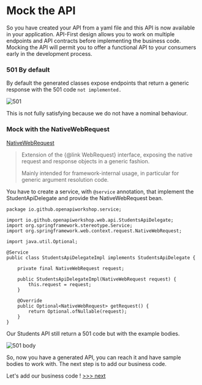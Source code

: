 # Mock the API
So you have created your API from a yaml file and this API is now available in your application.
API-First design allows you to work on multiple endpoints and API contracts before implementing 
the business code. Mocking the API will permit you to offer a functional API to your consumers 
early in the development process.

### 501 By default
By default the generated classes expose endpoints that return a generic response with the 501 code
`not implemented.`

![501](https://github.com/avdev4j/workshop-openapi/blob/master/resources/images/3/501.png)

This is not fully satisfying because we do not have a nominal behaviour.

### Mock with the NativeWebRequest
[NativeWebRequest](https://docs.spring.io/spring/docs/current/javadoc-api/org/springframework/web/context/request/NativeWebRequest.html)
> Extension of the {@link WebRequest} interface, exposing the native request and response objects in a generic fashion.
    <p>Mainly intended for framework-internal usage,
   in particular for generic argument resolution code.</p>

You have to create a service, with `@service` annotation, that implement the StudentApiDelegate and provide the NativeWebRequest bean.

```
package io.github.openapiworkshop.service;

import io.github.openapiworkshop.web.api.StudentsApiDelegate;
import org.springframework.stereotype.Service;
import org.springframework.web.context.request.NativeWebRequest;

import java.util.Optional;

@Service
public class StudentsApiDelegateImpl implements StudentsApiDelegate {

    private final NativeWebRequest request;

    public StudentsApiDelegateImpl(NativeWebRequest request) {
        this.request = request;
    }

    @Override
    public Optional<NativeWebRequest> getRequest() {
        return Optional.ofNullable(request);
    }
}
```

Our Students API still return a 501 code but with the example bodies.

![501 body](https://github.com/avdev4j/workshop-openapi/blob/master/resources/images/3/501_body.png)

So, now you have a generated API, you can reach it and have sample bodies to work with. The next step is
to add our business code.

Let's add our business code ! [>>> next](https://github.com/avdev4j/workshop-openapi/blob/master/4.%20Add-a-business-code.md)
